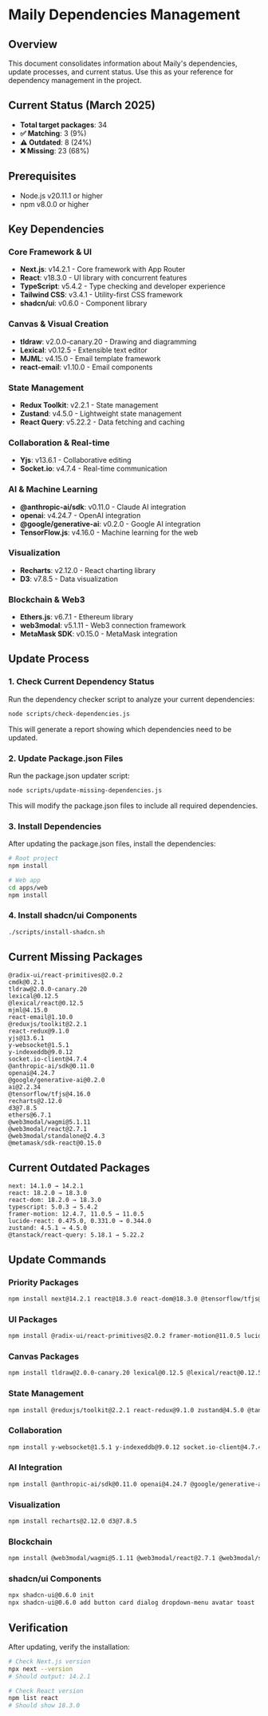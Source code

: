 # Maily Dependencies Management

## Overview

This document consolidates information about Maily's dependencies, update processes, and current status. Use this as your reference for dependency management in the project.

## Current Status (March 2025)

- **Total target packages**: 34
- **✅ Matching**: 3 (9%)
- **⚠️ Outdated**: 8 (24%)
- **❌ Missing**: 23 (68%)

## Prerequisites

- Node.js v20.11.1 or higher
- npm v8.0.0 or higher

## Key Dependencies

### Core Framework & UI
- **Next.js**: v14.2.1 - Core framework with App Router
- **React**: v18.3.0 - UI library with concurrent features
- **TypeScript**: v5.4.2 - Type checking and developer experience
- **Tailwind CSS**: v3.4.1 - Utility-first CSS framework
- **shadcn/ui**: v0.6.0 - Component library

### Canvas & Visual Creation
- **tldraw**: v2.0.0-canary.20 - Drawing and diagramming
- **Lexical**: v0.12.5 - Extensible text editor
- **MJML**: v4.15.0 - Email template framework
- **react-email**: v1.10.0 - Email components

### State Management
- **Redux Toolkit**: v2.2.1 - State management
- **Zustand**: v4.5.0 - Lightweight state management
- **React Query**: v5.22.2 - Data fetching and caching

### Collaboration & Real-time
- **Yjs**: v13.6.1 - Collaborative editing
- **Socket.io**: v4.7.4 - Real-time communication

### AI & Machine Learning
- **@anthropic-ai/sdk**: v0.11.0 - Claude AI integration
- **openai**: v4.24.7 - OpenAI integration
- **@google/generative-ai**: v0.2.0 - Google AI integration
- **TensorFlow.js**: v4.16.0 - Machine learning for the web

### Visualization
- **Recharts**: v2.12.0 - React charting library
- **D3**: v7.8.5 - Data visualization

### Blockchain & Web3
- **Ethers.js**: v6.7.1 - Ethereum library
- **web3modal**: v5.1.11 - Web3 connection framework
- **MetaMask SDK**: v0.15.0 - MetaMask integration

## Update Process

### 1. Check Current Dependency Status

Run the dependency checker script to analyze your current dependencies:

```bash
node scripts/check-dependencies.js
```

This will generate a report showing which dependencies need to be updated.

### 2. Update Package.json Files

Run the package.json updater script:

```bash
node scripts/update-missing-dependencies.js
```

This will modify the package.json files to include all required dependencies.

### 3. Install Dependencies

After updating the package.json files, install the dependencies:

```bash
# Root project
npm install

# Web app
cd apps/web
npm install
```

### 4. Install shadcn/ui Components

```bash
./scripts/install-shadcn.sh
```

## Current Missing Packages

```
@radix-ui/react-primitives@2.0.2
cmdk@0.2.1
tldraw@2.0.0-canary.20
lexical@0.12.5
@lexical/react@0.12.5
mjml@4.15.0
react-email@1.10.0
@reduxjs/toolkit@2.2.1
react-redux@9.1.0
yjs@13.6.1
y-websocket@1.5.1
y-indexeddb@9.0.12
socket.io-client@4.7.4
@anthropic-ai/sdk@0.11.0
openai@4.24.7
@google/generative-ai@0.2.0
ai@2.2.34
@tensorflow/tfjs@4.16.0
recharts@2.12.0
d3@7.8.5
ethers@6.7.1
@web3modal/wagmi@5.1.11
@web3modal/react@2.7.1
@web3modal/standalone@2.4.3
@metamask/sdk-react@0.15.0
```

## Current Outdated Packages

```
next: 14.1.0 → 14.2.1
react: 18.2.0 → 18.3.0
react-dom: 18.2.0 → 18.3.0
typescript: 5.0.3 → 5.4.2
framer-motion: 12.4.7, 11.0.5 → 11.0.5
lucide-react: 0.475.0, 0.331.0 → 0.344.0
zustand: 4.5.1 → 4.5.0
@tanstack/react-query: 5.18.1 → 5.22.2
```

## Update Commands

### Priority Packages

```bash
npm install next@14.2.1 react@18.3.0 react-dom@18.3.0 @tensorflow/tfjs@4.16.0 ethers@6.7.1 yjs@13.6.1
```

### UI Packages

```bash
npm install @radix-ui/react-primitives@2.0.2 framer-motion@11.0.5 lucide-react@0.344.0 cmdk@0.2.1
```

### Canvas Packages

```bash
npm install tldraw@2.0.0-canary.20 lexical@0.12.5 @lexical/react@0.12.5 mjml@4.15.0 react-email@1.10.0
```

### State Management

```bash
npm install @reduxjs/toolkit@2.2.1 react-redux@9.1.0 zustand@4.5.0 @tanstack/react-query@5.22.2
```

### Collaboration

```bash
npm install y-websocket@1.5.1 y-indexeddb@9.0.12 socket.io-client@4.7.4
```

### AI Integration

```bash
npm install @anthropic-ai/sdk@0.11.0 openai@4.24.7 @google/generative-ai@0.2.0 ai@2.2.34
```

### Visualization

```bash
npm install recharts@2.12.0 d3@7.8.5
```

### Blockchain

```bash
npm install @web3modal/wagmi@5.1.11 @web3modal/react@2.7.1 @web3modal/standalone@2.4.3 @metamask/sdk-react@0.15.0
```

### shadcn/ui Components

```bash
npx shadcn-ui@0.6.0 init
npx shadcn-ui@0.6.0 add button card dialog dropdown-menu avatar toast
```

## Verification

After updating, verify the installation:

```bash
# Check Next.js version
npx next --version
# Should output: 14.2.1

# Check React version
npm list react
# Should show 18.3.0
```